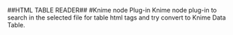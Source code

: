 ##HTML TABLE READER##
#Knime node Plug-in
Knime node plug-in to search in the selected file for table html tags and try convert to Knime Data Table.
